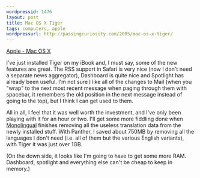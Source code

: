 ```yaml
---
wordpressid: 1476
layout: post
title: Mac OS X Tiger
tags: computers, apple
wordpressurl: http://passingcuriosity.com/2005/mac-os-x-tiger/
---
```


<a href="http://www.apple.com/macosx/">Apple - Mac OS X</a>

I've just installed Tiger on my iBook and, I must say, some of the new features
are great. The RSS support in Safari is very nice (now I don't need a separate
news aggregator), Dashboard is quite nice and Spotlight has already been
useful. I'm not sure I like all of the changes to Mail (when you "wrap" to the
next most recent message when paging through them with spacebar, it remembers
the old position in the next message instead of going to the top), but I think
I can get used to them.

All in all, I feel that it was well worth the investment, and I've only been
playing with it for an hour or two. I'll get some more fiddling done when <a
href="http://monolingual.sourceforge.net/">Monolingual</a> finishes removing
all the useless translation data from the newly installed stuff. With Panther,
I saved about 750MB by removing all the languages I don't need (i.e. all of
them but the various English variants), with Tiger it was just over 1GB.

(On the down side, it looks like I'm going to have to get some more RAM.
Dashboard, spotlight and everything else can't be cheap to keep in memory.)
